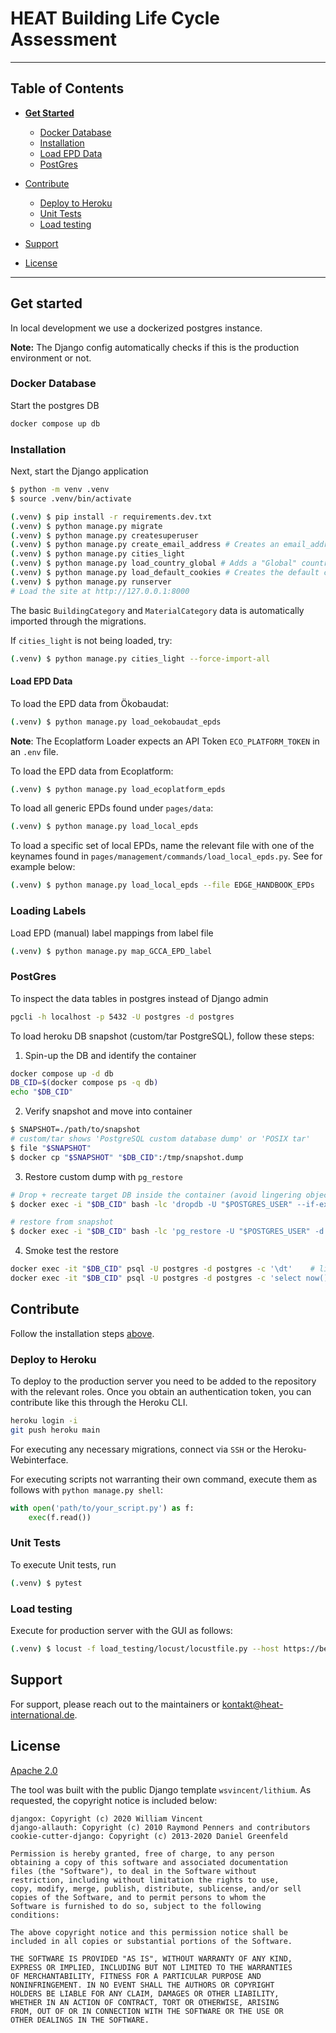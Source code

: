 # HEAT Building Life Cycle Assessment

---

## Table of Contents

- **[Get Started](#get-started)**

  - [Docker Database](#docker-database)
  - [Installation](#installation)
  - [Load EPD Data](#load-epd-data)
  - [PostGres](#postgres)

- [Contribute](#contribute)
  - [Deploy to Heroku](#deploy-to-heroku)
  - [Unit Tests](#unit-tests)
  - [Load testing](#load-testing)
- [Support](#support)
- [License](#license)

---

## Get started

In local development we use a dockerized postgres instance.

**Note:** The Django config automatically checks if this is the production environment or not.

### Docker Database

Start the postgres DB

```Bash
docker compose up db
```

### Installation

Next, start the Django application

```Bash
$ python -m venv .venv
$ source .venv/bin/activate

(.venv) $ pip install -r requirements.dev.txt
(.venv) $ python manage.py migrate
(.venv) $ python manage.py createsuperuser
(.venv) $ python manage.py create_email_address # Creates an email_address for the superuser (Needed for all_auth to work)
(.venv) $ python manage.py cities_light
(.venv) $ python manage.py load_country_global # Adds a "Global" country option for EPDs
(.venv) $ python manage.py load_default_cookies # Creates the default cookies
(.venv) $ python manage.py runserver
# Load the site at http://127.0.0.1:8000
```

The basic `BuildingCategory` and `MaterialCategory` data is automatically imported through the migrations.

If `cities_light` is not being loaded, try:

```Bash
(.venv) $ python manage.py cities_light --force-import-all
```

#### Load EPD Data

To load the EPD data from Ökobaudat:

```Bash
(.venv) $ python manage.py load_oekobaudat_epds
```

**Note**: The Ecoplatform Loader expects an API Token `ECO_PLATFORM_TOKEN` in an `.env` file.

To load the EPD data from Ecoplatform:

```Bash
(.venv) $ python manage.py load_ecoplatform_epds
```

To load all generic EPDs found under `pages/data`:

```Bash
(.venv) $ python manage.py load_local_epds
```

To load a specific set of local EPDs, name the relevant file with one of the keynames found in `pages/management/commands/load_local_epds.py`. See for example below:

```Bash
(.venv) $ python manage.py load_local_epds --file EDGE_HANDBOOK_EPDs
```

### Loading Labels

Load EPD (manual) label mappings from label file

```Bash
(.venv) $ python manage.py map_GCCA_EPD_label
```

### PostGres

To inspect the data tables in postgres instead of Django admin

```Bash
pgcli -h localhost -p 5432 -U postgres -d postgres
```

To load heroku DB snapshot (custom/tar PostgreSQL), follow these steps:

1. Spin-up the DB and identify the container

```Bash
docker compose up -d db
DB_CID=$(docker compose ps -q db)
echo "$DB_CID"
```

2. Verify snapshot and move into container

```Bash
$ SNAPSHOT=./path/to/snapshot
# custom/tar shows 'PostgreSQL custom database dump' or 'POSIX tar'
$ file "$SNAPSHOT"
$ docker cp "$SNAPSHOT" "$DB_CID":/tmp/snapshot.dump
```

3. Restore custom dump with `pg_restore`

```Bash
# Drop + recreate target DB inside the container (avoid lingering objects)
$ docker exec -i "$DB_CID" bash -lc 'dropdb -U "$POSTGRES_USER" --if-exists "$POSTGRES_DB" && createdb -U "$POSTGRES_USER" "$POSTGRES_DB"'

# restore from snapshot
$ docker exec -i "$DB_CID" bash -lc 'pg_restore -U "$POSTGRES_USER" -d "$POSTGRES_DB" --clean --if-exists --no-owner --no-privileges -j 4 /tmp/snapshot.dump'
```

4. Smoke test the restore

```Bash
docker exec -it "$DB_CID" psql -U postgres -d postgres -c '\dt'    # list tables
docker exec -it "$DB_CID" psql -U postgres -d postgres -c 'select now();'
```

## Contribute

Follow the installation steps [above](#installation).

### Deploy to Heroku

To deploy to the production server you need to be added to the repository with the relevant roles. Once you obtain an authentication token, you can contribute like this through the Heroku CLI.

```Bash
heroku login -i
git push heroku main
```

For executing any necessary migrations, connect via `SSH` or the Heroku-Webinterface.

For executing scripts not warranting their own command, execute them as follows with `python manage.py shell`:

```Python
with open('path/to/your_script.py') as f:
    exec(f.read())
```

### Unit Tests

To execute Unit tests, run

```Bash
(.venv) $ pytest
```

### Load testing

Execute for production server with the GUI as follows:

```Bash
(.venv) $ locust -f load_testing/locust/locustfile.py --host https://beat-alcbt.gggi.org
```

## Support

For support, please reach out to the maintainers or [kontakt@heat-international.de](mailto:kontakt@heat-international.de).

## License

[Apache 2.0](LICENSE)

The tool was built with the public Django template `wsvincent/lithium`. As requested, the copyright notice is included below:

```Text
djangox: Copyright (c) 2020 William Vincent
django-allauth: Copyright (c) 2010 Raymond Penners and contributors
cookie-cutter-django: Copyright (c) 2013-2020 Daniel Greenfeld

Permission is hereby granted, free of charge, to any person
obtaining a copy of this software and associated documentation
files (the "Software"), to deal in the Software without
restriction, including without limitation the rights to use,
copy, modify, merge, publish, distribute, sublicense, and/or sell
copies of the Software, and to permit persons to whom the
Software is furnished to do so, subject to the following
conditions:

The above copyright notice and this permission notice shall be
included in all copies or substantial portions of the Software.

THE SOFTWARE IS PROVIDED "AS IS", WITHOUT WARRANTY OF ANY KIND,
EXPRESS OR IMPLIED, INCLUDING BUT NOT LIMITED TO THE WARRANTIES
OF MERCHANTABILITY, FITNESS FOR A PARTICULAR PURPOSE AND
NONINFRINGEMENT. IN NO EVENT SHALL THE AUTHORS OR COPYRIGHT
HOLDERS BE LIABLE FOR ANY CLAIM, DAMAGES OR OTHER LIABILITY,
WHETHER IN AN ACTION OF CONTRACT, TORT OR OTHERWISE, ARISING
FROM, OUT OF OR IN CONNECTION WITH THE SOFTWARE OR THE USE OR
OTHER DEALINGS IN THE SOFTWARE.
```
